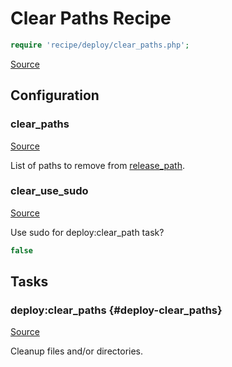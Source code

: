 <!-- DO NOT EDIT THIS FILE! -->
<!-- Instead edit recipe/deploy/clear_paths.php -->
<!-- Then run bin/docgen -->

# Clear Paths Recipe

```php
require 'recipe/deploy/clear_paths.php';
```

[Source](/recipe/deploy/clear_paths.php)


## Configuration
### clear_paths
[Source](https://github.com/deployphp/deployer/blob/master/recipe/deploy/clear_paths.php#L6)

List of paths to remove from [release_path](/docs/recipe/deploy/release.md#release_path).



### clear_use_sudo
[Source](https://github.com/deployphp/deployer/blob/master/recipe/deploy/clear_paths.php#L9)

Use sudo for deploy:clear_path task?

```php title="Default value"
false
```



## Tasks

### deploy:clear_paths {#deploy-clear_paths}
[Source](https://github.com/deployphp/deployer/blob/master/recipe/deploy/clear_paths.php#L12)

Cleanup files and/or directories.




